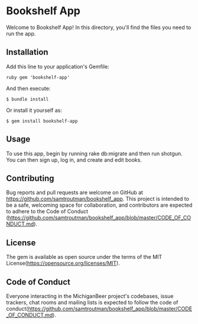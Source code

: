 # Bookshelf App

Welcome to Bookshelf App! In this directory, you'll find the files you need to run the app. 

## Installation

Add this line to your application's Gemfile:

```ruby gem 'bookshelf-app' ```

And then execute:

    $ bundle install

Or install it yourself as:

    $ gem install bookshelf-app

## Usage

To use this app, begin by running rake db:migrate and then run shotgun. You can then sign up, log in, and create and edit books. 

## Contributing

Bug reports and pull requests are welcome on GitHub at https://github.com/samtroutman/bookshelf_app. This project is intended to be a safe, welcoming space for collaboration, and contributors are expected to adhere to the Code of Conduct (https://github.com/samtroutman/bookshelf_app/blob/master/CODE_OF_CONDUCT.md).

## License

The gem is available as open source under the terms of the MIT License(https://opensource.org/licenses/MIT).

## Code of Conduct

Everyone interacting in the MichiganBeer project's codebases, issue trackers, chat rooms and mailing lists is expected to follow the code of conduct(https://github.com/samtroutman/bookshelf_app/blob/master/CODE_OF_CONDUCT.md).

